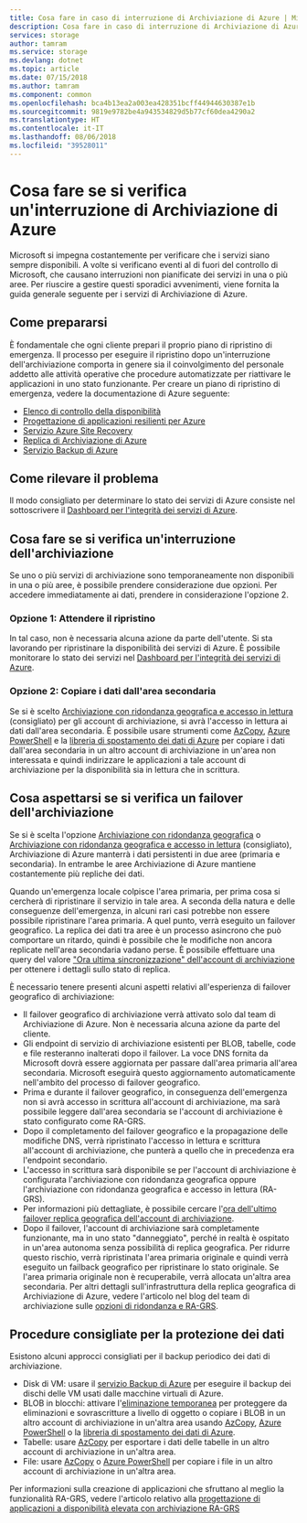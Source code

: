 ```yaml
---
title: Cosa fare in caso di interruzione di Archiviazione di Azure | Microsoft Docs
description: Cosa fare in caso di interruzione di Archiviazione di Azure
services: storage
author: tamram
ms.service: storage
ms.devlang: dotnet
ms.topic: article
ms.date: 07/15/2018
ms.author: tamram
ms.component: common
ms.openlocfilehash: bca4b13ea2a003ea428351bcff44944630387e1b
ms.sourcegitcommit: 9819e9782be4a943534829d5b77cf60dea4290a2
ms.translationtype: HT
ms.contentlocale: it-IT
ms.lasthandoff: 08/06/2018
ms.locfileid: "39528011"
---
```

# <a name="what-to-do-if-an-azure-storage-outage-occurs"></a>Cosa fare se si verifica un'interruzione di Archiviazione di Azure
Microsoft si impegna costantemente per verificare che i servizi siano sempre disponibili. A volte si verificano eventi al di fuori del controllo di Microsoft, che causano interruzioni non pianificate dei servizi in una o più aree. Per riuscire a gestire questi sporadici avvenimenti, viene fornita la guida generale seguente per i servizi di Archiviazione di Azure.

## <a name="how-to-prepare"></a>Come prepararsi
È fondamentale che ogni cliente prepari il proprio piano di ripristino di emergenza. Il processo per eseguire il ripristino dopo un'interruzione dell'archiviazione comporta in genere sia il coinvolgimento del personale addetto alle attività operative che procedure automatizzate per riattivare le applicazioni in uno stato funzionante. Per creare un piano di ripristino di emergenza, vedere la documentazione di Azure seguente:

* [Elenco di controllo della disponibilità](https://docs.microsoft.com/azure/architecture/checklist/availability)
* [Progettazione di applicazioni resilienti per Azure](https://docs.microsoft.com/azure/architecture/resiliency/)
* [Servizio Azure Site Recovery](https://azure.microsoft.com/services/site-recovery/)
* [Replica di Archiviazione di Azure](https://docs.microsoft.com/azure/storage/common/storage-redundancy)
* [Servizio Backup di Azure](https://azure.microsoft.com/services/backup/)

## <a name="how-to-detect"></a>Come rilevare il problema
Il modo consigliato per determinare lo stato dei servizi di Azure consiste nel sottoscrivere il [Dashboard per l'integrità dei servizi di Azure](https://azure.microsoft.com/status/).

## <a name="what-to-do-if-a-storage-outage-occurs"></a>Cosa fare se si verifica un'interruzione dell'archiviazione
Se uno o più servizi di archiviazione sono temporaneamente non disponibili in una o più aree, è possibile prendere considerazione due opzioni. Per accedere immediatamente ai dati, prendere in considerazione l'opzione 2.

### <a name="option-1-wait-for-recovery"></a>Opzione 1: Attendere il ripristino
In tal caso, non è necessaria alcuna azione da parte dell'utente. Si sta lavorando per ripristinare la disponibilità dei servizi di Azure. È possibile monitorare lo stato dei servizi nel [Dashboard per l'integrità dei servizi di Azure](https://azure.microsoft.com/status/).

### <a name="option-2-copy-data-from-secondary"></a>Opzione 2: Copiare i dati dall'area secondaria
Se si è scelto [Archiviazione con ridondanza geografica e accesso in lettura](storage-redundancy-grs.md#read-access-geo-redundant-storage) (consigliato) per gli account di archiviazione, si avrà l'accesso in lettura ai dati dall'area secondaria. È possibile usare strumenti come [AzCopy](storage-use-azcopy.md), [Azure PowerShell](storage-powershell-guide-full.md) e la [libreria di spostamento dei dati di Azure](https://azure.microsoft.com/blog/introducing-azure-storage-data-movement-library-preview-2/) per copiare i dati dall'area secondaria in un altro account di archiviazione in un'area non interessata e quindi indirizzare le applicazioni a tale account di archiviazione per la disponibilità sia in lettura che in scrittura.

## <a name="what-to-expect-if-a-storage-failover-occurs"></a>Cosa aspettarsi se si verifica un failover dell'archiviazione
Se si è scelta l'opzione [Archiviazione con ridondanza geografica](storage-redundancy-grs.md) o [Archiviazione con ridondanza geografica e accesso in lettura](storage-redundancy-grs.md#read-access-geo-redundant-storage) (consigliato), Archiviazione di Azure manterrà i dati persistenti in due aree (primaria e secondaria). In entrambe le aree Archiviazione di Azure mantiene costantemente più repliche dei dati.

Quando un'emergenza locale colpisce l'area primaria, per prima cosa si cercherà di ripristinare il servizio in tale area. A seconda della natura e delle conseguenze dell'emergenza, in alcuni rari casi potrebbe non essere possibile ripristinare l'area primaria. A quel punto, verrà eseguito un failover geografico. La replica dei dati tra aree è un processo asincrono che può comportare un ritardo, quindi è possibile che le modifiche non ancora replicate nell'area secondaria vadano perse. È possibile effettuare una query del valore ["Ora ultima sincronizzazione" dell'account di archiviazione](https://blogs.msdn.microsoft.com/windowsazurestorage/2013/12/11/windows-azure-storage-redundancy-options-and-read-access-geo-redundant-storage/) per ottenere i dettagli sullo stato di replica.

È necessario tenere presenti alcuni aspetti relativi all'esperienza di failover geografico di archiviazione:

* Il failover geografico di archiviazione verrà attivato solo dal team di Archiviazione di Azure. Non è necessaria alcuna azione da parte del cliente.
* Gli endpoint di servizio di archiviazione esistenti per BLOB, tabelle, code e file resteranno inalterati dopo il failover. La voce DNS fornita da Microsoft dovrà essere aggiornata per passare dall'area primaria all'area secondaria.  Microsoft eseguirà questo aggiornamento automaticamente nell'ambito del processo di failover geografico.
* Prima e durante il failover geografico, in conseguenza dell'emergenza non si avrà accesso in scrittura all'account di archiviazione, ma sarà possibile leggere dall'area secondaria se l'account di archiviazione è stato configurato come RA-GRS.
* Dopo il completamento del failover geografico e la propagazione delle modifiche DNS, verrà ripristinato l'accesso in lettura e scrittura all'account di archiviazione, che punterà a quello che in precedenza era l'endpoint secondario. 
* L'accesso in scrittura sarà disponibile se per l'account di archiviazione è configurata l'archiviazione con ridondanza geografica oppure l'archiviazione con ridondanza geografica e accesso in lettura (RA-GRS). 
* Per informazioni più dettagliate, è possibile cercare l'[ora dell'ultimo failover replica geografica dell'account di archiviazione](https://msdn.microsoft.com/library/azure/ee460802.aspx).
* Dopo il failover, l'account di archiviazione sarà completamente funzionante, ma in uno stato "danneggiato", perché in realtà è ospitato in un'area autonoma senza possibilità di replica geografica. Per ridurre questo rischio, verrà ripristinata l'area primaria originale e quindi verrà eseguito un failback geografico per ripristinare lo stato originale. Se l'area primaria originale non è recuperabile, verrà allocata un'altra area secondaria.
  Per altri dettagli sull'infrastruttura della replica geografica di Archiviazione di Azure, vedere l'articolo nel blog del team di archiviazione sulle [opzioni di ridondanza e RA-GRS](https://blogs.msdn.microsoft.com/windowsazurestorage/2013/12/11/windows-azure-storage-redundancy-options-and-read-access-geo-redundant-storage/).

## <a name="best-practices-for-protecting-your-data"></a>Procedure consigliate per la protezione dei dati
Esistono alcuni approcci consigliati per il backup periodico dei dati di archiviazione.

* Disk di VM: usare il [servizio Backup di Azure](https://azure.microsoft.com/services/backup/) per eseguire il backup dei dischi delle VM usati dalle macchine virtuali di Azure.
* BLOB in blocchi: attivare l'[eliminazione temporanea](../blobs/storage-blob-soft-delete.md) per proteggere da eliminazioni e sovrascritture a livello di oggetto o copiare i BLOB in un altro account di archiviazione in un'altra area usando [AzCopy](storage-use-azcopy.md), [Azure PowerShell](storage-powershell-guide-full.md) o la [libreria di spostamento dei dati di Azure](https://azure.microsoft.com/blog/introducing-azure-storage-data-movement-library-preview-2/).
* Tabelle: usare [AzCopy](storage-use-azcopy.md) per esportare i dati delle tabelle in un altro account di archiviazione in un'altra area.
* File: usare [AzCopy](storage-use-azcopy.md) o [Azure PowerShell](storage-powershell-guide-full.md) per copiare i file in un altro account di archiviazione in un'altra area.

Per informazioni sulla creazione di applicazioni che sfruttano al meglio la funzionalità RA-GRS, vedere l'articolo relativo alla [progettazione di applicazioni a disponibilità elevata con archiviazione RA-GRS](../storage-designing-ha-apps-with-ragrs.md)
